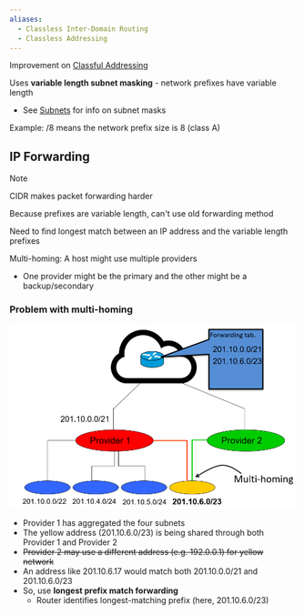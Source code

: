 ```yaml
---
aliases:
  - Classless Inter-Domain Routing
  - Classless Addressing
---
```

Improvement on [Classful Addressing](Classful%20Addressing.md)

Uses **variable length subnet masking** - network prefixes have variable length
- See [Subnets](../../../Subnets.md) for info on subnet masks

Example: /8 means the network prefix size is 8 (class A)

## IP Forwarding

> [!note]
> CIDR makes packet forwarding harder

Because prefixes are variable length, can't use old forwarding method

Need to find longest match between an IP address and the variable length prefixes

Multi-homing: A host might use multiple providers
- One provider might be the primary and the other might be a backup/secondary

### Problem with multi-homing

![CIDR multi-homing](../../../img/cidr-multi-homing.png)

- Provider 1 has aggregated the four subnets
- The yellow address (201.10.6.0/23) is being shared through both Provider 1 and Provider 2
- ~~Provider 2 may use a different address (e.g. 192.0.0.1) for yellow network~~
- An address like 201.10.6.17 would match both 201.10.0.0/21 and 201.10.6.0/23
- So, use **longest prefix match forwarding**
	- Router identifies longest-matching prefix (here, 201.10.6.0/23)